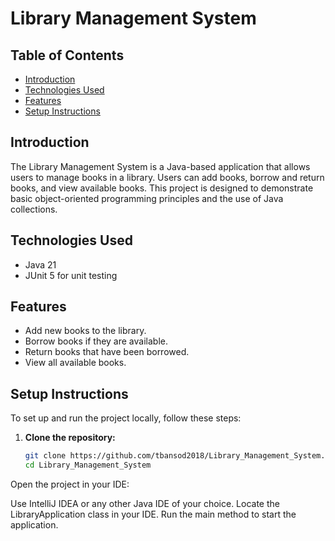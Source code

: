 # Library Management System

## Table of Contents
- [Introduction](#introduction)
- [Technologies Used](#technologies-used)
- [Features](#features)
- [Setup Instructions](#setup-instructions)


## Introduction
The Library Management System is a Java-based application that allows users to manage books in a library. Users can add books, borrow and return books, and view available books. This project is designed to demonstrate basic object-oriented programming principles and the use of Java collections.

## Technologies Used
- Java 21
- JUnit 5 for unit testing

## Features
- Add new books to the library.
- Borrow books if they are available.
- Return books that have been borrowed.
- View all available books.

## Setup Instructions
To set up and run the project locally, follow these steps:

1. **Clone the repository:**
   ```bash
   git clone https://github.com/tbansod2018/Library_Management_System.git
   cd Library_Management_System
Open the project in your IDE:

Use IntelliJ IDEA or any other Java IDE of your choice.
Locate the LibraryApplication class in your IDE.
Run the main method to start the application.
